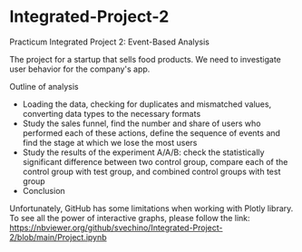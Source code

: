 # Integrated-Project-2
Practicum Integrated Project 2: Event-Based Analysis

The project for a startup that sells food products. We need to investigate user behavior for the company's app.

Outline of analysis

- Loading the data, checking for duplicates and mismatched values, converting data types to the necessary formats
- Study the sales funnel, find the number and share of users who performed each of these actions, define the sequence of events and find the stage at which we lose the most users
- Study the results of the experiment A/A/B: check the statistically significant difference between two control group, compare each of the control group with test group, and combined control groups with test group
- Conclusion

Unfortunately, GitHub has some limitations when working with Plotly library. To see all the power of interactive graphs, please follow the link: 
https://nbviewer.org/github/svechino/Integrated-Project-2/blob/main/Project.ipynb
